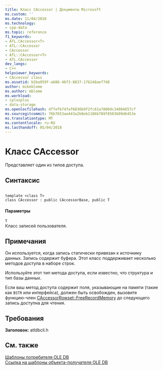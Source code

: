```yaml
---
title: Класс CAccessor | Документы Microsoft
ms.custom: ''
ms.date: 11/04/2016
ms.technology:
- cpp-data
ms.topic: reference
f1_keywords:
- ATL.CAccessor<T>
- ATL::CAccessor
- CAccessor
- ATL::CAccessor<T>
- ATL.CAccessor
dev_langs:
- C++
helpviewer_keywords:
- CAccessor class
ms.assetid: b2ba959f-a686-46f3-8837-176248aef748
author: mikeblome
ms.author: mblome
ms.workload:
- cplusplus
- data-storage
ms.openlocfilehash: dffefb74faf6836b9f2fc81a7800dc34084657cf
ms.sourcegitcommit: 76b7653ae443a2b8eb1186b789f8503609d6453e
ms.translationtype: MT
ms.contentlocale: ru-RU
ms.lasthandoff: 05/04/2018
---
```

# <a name="caccessor-class"></a>Класс CAccessor
Представляет один из типов доступа.  
  
## <a name="syntax"></a>Синтаксис  
  
```  
  
template <class T>  
class CAccessor : public CAccessorBase, public T  
```  
  
#### <a name="parameters"></a>Параметры  
 `T`  
 Класс записей пользователя.  
  
## <a name="remarks"></a>Примечания  
 Он используется, когда запись статически привязан к источнику данных. Запись содержит буфера. Этот класс поддерживает несколько методов доступа в наборе строк.  
  
 Используйте этот тип метода доступа, если известно, что структура и тип базы данных.  
  
 Если ваш метод доступа содержит поля, указывающие на памяти (такие как `BSTR` или интерфейса), должен быть освобожден, вызовите функцию-член [CAccessorRowset::FreeRecordMemory](../../data/oledb/caccessorrowset-freerecordmemory.md) до следующего запись доступна для чтения.  
  
## <a name="requirements"></a>Требования  
 **Заголовок:** atldbcli.h  
  
## <a name="see-also"></a>См. также  
 [Шаблоны потребителя OLE DB](../../data/oledb/ole-db-consumer-templates-cpp.md)   
 [Ссылка на шаблоны объекта-получателя OLE DB](../../data/oledb/ole-db-consumer-templates-reference.md)